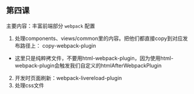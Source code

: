 ## 第四课

主要内容：丰富前端部分 `webpack` 配置

1. 处理components、views/common里的内容。把他们都直接copy到对应发布路径上： copy-webpack-plugin
- 这里只是纯粹拷文件，不要用html-webpack-plugin，因为使用html-webpack-plugin会触发我们自定义的htmlAfterWebpackPlugin
2. 开发时页面刷新：webpack-livereload-plugin
3. 处理css文件